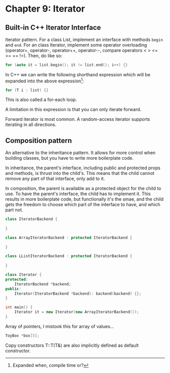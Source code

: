 # Chapter 9: Iterator

## Built-in C++ Iterator Interface

Iterator pattern. For a class List, implement an interface with methods `begin` and `end`. For an class Iterator, implement some operator overloading (operator+, operator-, operator++, operator--, compare operators < > <= >= == !=). Then, do like so:

```cpp
for (auto it = list.begin(); it != list.end(); i++) {}
```

In C++ we can write the following shorthand expression which will be expanded into the above expression[^for-expansion]:

```cpp
for (T i : list) {}
```

This is also called a for-each loop.

A limitation in this expression is that you can only iterate forward.

Forward iterator is most common. A random-access iterator supports iterating in all directions.

## Composition pattern

An alternative to the inheritance pattern. It allows for more control when building classes, but you have to write more boilerplate code.

In inheritance, the parent's interface, including public and protected props and methods, is thrust into the child's. This means that the child cannot remove any part of that interface, only add to it.

In composition, the parent is available as a protected object for the child to use. To have the parent's interface, the child has to implement it. This results in more boilerplate code, but functionally it's the smae, and the child gets the freedom to choose which part of the interface to have, and which part not.

```cpp
class IteratorBackend {
	
}

class ArrayIteratorBackend : protected IteratorBackend {
	
}

class LListIteratorBackend : protected IteratorBackend {
	
}

class Iterator {
protected:
	IteratorBackend *backend;
public:
	Iterator(IteratorBackend *backend): backend(backend) {};
}

int main() {
	Iterator it = new Iterator(new ArrayIteratorBackend());
}

```

Array of pointers, I mistook this for array of values...
```cpp
ToyBox *box[5];
```

Copy constructors T::T(T&) are also implicitly defined as default constructor.

[^for-expansion]: Expanded when, compile time or?